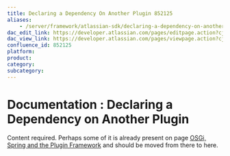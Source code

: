```yaml
---
title: Declaring a Dependency On Another Plugin 852125
aliases:
    - /server/framework/atlassian-sdk/declaring-a-dependency-on-another-plugin-852125.html
dac_edit_link: https://developer.atlassian.com/pages/editpage.action?cjm=wozere&pageId=852125
dac_view_link: https://developer.atlassian.com/pages/viewpage.action?cjm=wozere&pageId=852125
confluence_id: 852125
platform:
product:
category:
subcategory:
---
```

# Documentation : Declaring a Dependency on Another Plugin

Content required. Perhaps some of it is already present on page [OSGi, Spring and the Plugin Framework](/server/framework/atlassian-sdk/852146.html) and should be moved from there to here.

























